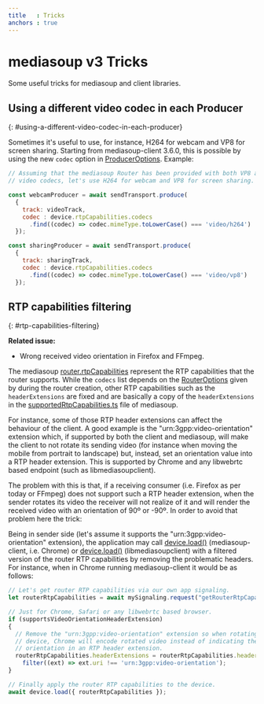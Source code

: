 ```yaml
---
title   : Tricks
anchors : true
---
```



# mediasoup v3 Tricks

Some useful tricks for mediasoup and client libraries.


## Using a different video codec in each Producer
{: #using-a-different-video-codec-in-each-producer}

Sometimes it's useful to use, for instance, H264 for webcam and VP8 for screen sharing. Starting from mediasoup-client 3.6.0, this is possible by using the new `codec` option in [ProducerOptions](/documentation/v3/mediasoup-client/api/#ProducerOptions). Example:

```javascript
// Assuming that the mediasoup Router has been provided with both VP8 and H264
// video codecs, let's use H264 for webcam and VP8 for screen sharing.

const webcamProducer = await sendTransport.produce(
  {
    track: videoTrack,
    codec : device.rtpCapabilities.codecs
      .find((codec) => codec.mimeType.toLowerCase() === 'video/h264')
  });

const sharingProducer = await sendTransport.produce(
  {
    track: sharingTrack,
    codec : device.rtpCapabilities.codecs
      .find((codec) => codec.mimeType.toLowerCase() === 'video/vp8')
  });
```

## RTP capabilities filtering
{: #rtp-capabilities-filtering}

**Related issue:**

* Wrong received video orientation in Firefox and FFmpeg.

The mediasoup [router.rtpCapabilities](/documentation/v3/mediasoup/api/#router-rtpCapabilities) represent the RTP capabilities that the router supports. While the `codecs` list depends on the [RouterOptions](/documentation/v3/mediasoup/api/#RouterOptions) given by during the router creation, other RTP capabilities such as the `headerExtensions` are fixed and are basically a copy of the `headerExtensions` in the [supportedRtpCapabilities.ts](https://github.com/versatica/mediasoup/blob/v3/src/supportedRtpCapabilities.ts) file of mediasoup.

For instance, some of those RTP header extensions can affect the behaviour of the client. A good example is the "urn:3gpp:video-orientation" extension which, if supported by both the client and mediasoup, will make the client to not rotate its sending video (for instance when moving the mobile from portrait to landscape) but, instead, set an orientation value into a RTP header extension. This is supported by Chrome and any libwebrtc based endpoint (such as libmediasoupclient).

The problem with this is that, if a receiving consumer (i.e. Firefox as per today or FFmpeg) does not support such a RTP header extension, when the sender rotates its video the receiver will not realize of it and will render the received video with an orientation of 90º or -90º. In order to avoid that problem here the trick:

Being in sender side (let's assume it supports the "urn:3gpp:video-orientation" extension), the application may call [device.load()](/documentation/v3/mediasoup-client/api/#device-load) (mediasoup-client, i.e. Chrome) or [device.load()](/documentation/v3/libmediasoupclient/api/#device-Load) (libmediasoupclient) with a filtered version of the router RTP capabilities by removing the problematic headers. For instance, when in Chrome running mediasoup-client it would be as follows:

```javascript
// Let's get router RTP capabilities via our own app signaling.
let routerRtpCapabilities = await mySignaling.request("getRouterRtpCapabilities");

// Just for Chrome, Safari or any libwebrtc based browser.
if (supportsVideoOrientationHeaderExtension)
{
  // Remove the "urn:3gpp:video-orientation" extension so when rotating the
  // device, Chrome will encode rotated video instead of indicating the video
  // orientation in an RTP header extension.
  routerRtpCapabilities.headerExtensions = routerRtpCapabilities.headerExtensions.
    filter((ext) => ext.uri !== 'urn:3gpp:video-orientation');
}

// Finally apply the router RTP capabilities to the device.
await device.load({ routerRtpCapabilities });
```

